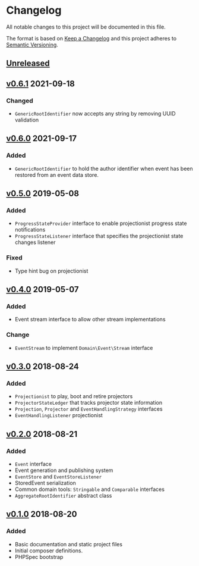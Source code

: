 # Changelog
All notable changes to this project will be documented in this file.

The format is based on [Keep a Changelog](http://keepachangelog.com/en/1.0.0/)
and this project adheres to [Semantic Versioning](http://semver.org/spec/v2.0.0.html).

## [Unreleased]

## [v0.6.1] 2021-09-18
### Changed
- `GenericRootIdentifier` now accepts any string by removing UUID validation 

## [v0.6.0] 2021-09-17
### Added
- `GenericRootIdentifier` to hold the author identifier when event has been restored from
  an event data store.

## [v0.5.0] 2019-05-08
### Added
- `ProgressStateProvider` interface to enable projectionist progress state notifications
- `ProgressStateListener` interface that specifies the projectionist state changes listener
### Fixed
- Type hint bug on projectionist

## [v0.4.0] 2019-05-07
### Added
- Event stream interface to allow other stream implementations
### Change
- `EventStream` to implement `Domain\Event\Stream` interface

## [v0.3.0] 2018-08-24
### Added
- `Projectionist` to play, boot and retire projectors
- `ProjectorStateLedger` that tracks projector state information
- `Projection`, `Projector` and `EventHandlingStrategy` interfaces
- `EventHandlingListener` projectionist

## [v0.2.0] 2018-08-21
### Added
- `Event` interface
- Event generation and publishing system
- `EventStore` and `EventStoreListener`
- StoredEvent serialization
- Common domain tools: `Stringable` and `Comparable` interfaces
- `AggregateRootIdentifier` abstract class

## [v0.1.0] 2018-08-20
### Added
- Basic documentation and static project files
- Initial composer definitions.
- PHPSpec bootstrap

[Unreleased]: https://github.com/slickframework/cqrs-tools/compare/v0.6.1...HEAD
[v0.6.1]: https://github.com/slickframework/cqrs-tools/compare/v0.6.0...v0.6.1
[v0.6.0]: https://github.com/slickframework/cqrs-tools/compare/v0.5.0...v0.6.0
[v0.5.0]: https://github.com/slickframework/cqrs-tools/compare/v0.4.0...v0.5.0
[v0.4.0]: https://github.com/slickframework/cqrs-tools/compare/v0.3.0...v0.4.0
[v0.3.0]: https://github.com/slickframework/cqrs-tools/compare/v0.2.0...v0.3.0
[v0.2.0]: https://github.com/slickframework/cqrs-tools/compare/v0.1.0...v0.2.0
[v0.1.0]: https://github.com/slickframework/cqrs-tools/compare/85b339f...v0.1.0
